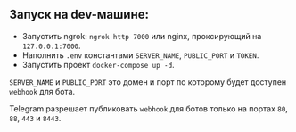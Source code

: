 ## Запуск на dev-машине:

- Запустить ngrok: `ngrok http 7000` или nginx, проксирующий на `127.0.0.1:7000`.
- Наполнить `.env` константами `SERVER_NAME`, `PUBLIC_PORT` и `TOKEN`.
- Запустить проект `docker-compose up -d`.

`SERVER_NAME` и `PUBLIC_PORT` это домен и порт по которому будет доступен `webhook` для бота.

Telegram разрешает публиковать `webhook` для ботов только на портах `80`, `88`, `443` и `8443`.
